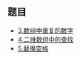 ## 题目
- [3.数组中重复的数字](https://github.com/starflyyy3119/Interview/blob/master/剑指offer/题目/数组中重复的数字.md)
- [4.二维数组中的查找](https://github.com/starflyyy3119/Interview/blob/master/剑指offer/题目/二维数组中的查找.md)
- [5.替换空格](https://github.com/starflyyy3119/Interview/blob/master/剑指offer/题目/替换空格.md)
